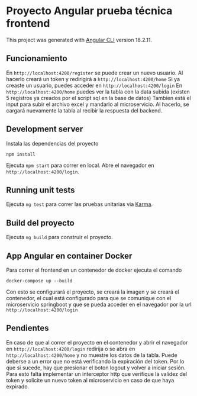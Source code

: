 # Proyecto Angular prueba técnica frontend

This project was generated with [Angular CLI](https://github.com/angular/angular-cli) version 18.2.11.

## Funcionamiento

En `http://localhost:4200/register` se puede crear un nuevo usuario. Al hacerlo creará un token y redirigirá a `http://localhost:4200/home`
Si ya creaste un usuario, puedes acceder en `http://localhost:4200/login`
En `http://localhost:4200/home` puedes ver la tabla con la data subida (existen 5 registros ya creados por el script sql en la base de datos)
Tambien está el input para subir el archivo excel y mandarlo al microservicio. Al hacerlo, se cargará nuevamente la tabla al recibir la respuesta
del backend.


## Development server

Instala las dependencias del proyecto
```
npm install
```
Ejecuta `npm start` para correr en local. Abre el navegador en `http://localhost:4200/login`.

## Running unit tests

Ejecuta `ng test` para correr las pruebas unitarias via [Karma](https://karma-runner.github.io).

## Build del proyecto

Ejecuta `ng build` para construir el proyecto.

## App Angular en container Docker

Para correr el frontend en un contenedor de docker ejecuta el comando
```
docker-compose up --build
```

Con esto se configurará el proyecto, se creará la imagen y se creará el contenedor, el cual está configurado para
que se comunique con el microservicio springboot y que se pueda acceder en el navegador por la url `http://localhost:4200/login`

## Pendientes

En caso de que al correr el proyecto en el contenedor y abrir el navegador en `http://localhost:4200/login`
redirija o se abra en `http://localhost:4200/home` y no muestre los datos de la tabla. Puede deberse a un error que no está
verificando la expiración del token. Por lo que si sucede, hay que presionar el boton logout y volver a iniciar sesión.
Para esto falta implementar un interceptor http que verifique la validez del token y solicite un nuevo token al microservicio en caso de que
haya expirado.